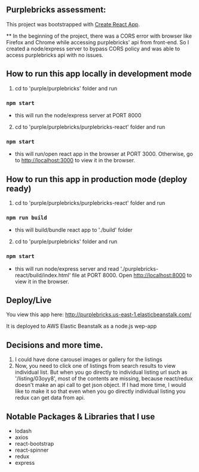 ## Purplebricks assessment:

This project was bootstrapped with [Create React App](https://github.com/facebook/create-react-app).


** In the beginning of the project, there was a CORS error with browser like Firefox and Chrome while accessing purplebricks' api from front-end. So I created a node/express server to bypass CORS policy and was able to access purplebricks api with no issues.


## How to run this app locally in development mode

1. cd to 'purple/purplebricks' folder and run

### `npm start`

- this will run the node/express server at PORT 8000

2. cd to 'purple/purplebricks/purplebricks-react' folder and run

### `npm start`

- this will run/open react app in the browser at PORT 3000.
Otherwise, go to [http://localhost:3000](http://localhost:3000) to view it in the browser.

## How to run this app in production mode (deploy ready)

1. cd to 'purple/purplebricks/purplebricks-react' folder and run

### `npm run build`

- this will build/bundle react app to './build' folder

2. cd to 'purple/purplebricks' folder and run

### `npm start`

- this will run node/express server and read './purplebricks-react/build/index.html' file at PORT 8000.
Open [http://localhost:8000](http://localhost:8000) to view it in the browser.


## Deploy/Live

You view this app here:
http://purplebricks.us-east-1.elasticbeanstalk.com/

It is deployed to AWS Elastic Beanstalk as a node.js wep-app


## Decisions and more time.

1. I could have done carousel images or gallery for the listings
2. Now, you need to click one of listings from search results to view individual list. But when you go directly to individual listing url such as '/listing/03oyy8', most of the contents are missing, because react/redux doesn't make an api call to get json object. If I had more time, I would like to make it so that even when you go directly individual listing you redux can get data from api.

## Notable Packages & Libraries that I use

- lodash
- axios
- react-bootstrap
- react-spinner
- redux
- express